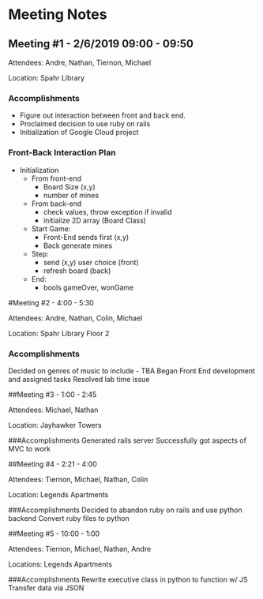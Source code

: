 # Meeting Notes

## Meeting #1 - 2/6/2019 09:00 - 09:50

Attendees: Andre, Nathan, Tiernon, Michael

Location: Spahr Library

### Accomplishments

* Figure out interaction between front and back end.
* Proclaimed decision to use ruby on rails
* Initialization of Google Cloud project

### Front-Back Interaction Plan

* Initialization
  * From front-end
    * Board Size (x,y)
    * number of mines
  * From back-end
    * check values, throw exception if invalid
    * initialize 2D array (Board Class)
  * Start Game:
    * Front-End sends first (x,y)
    * Back generate mines
  * Step:
    * send (x,y) user choice (front)
    * refresh board (back)
  * End:
    * bools gameOver, wonGame


#Meeting #2 - 4:00 - 5:30

Attendees: Andre, Nathan, Colin, Michael

Location: Spahr Library Floor 2

### Accomplishments
Decided on genres of music to include - TBA
Began Front End development and assigned tasks
Resolved lab time issue



##Meeting #3 - 1:00 - 2:45

Attendees: Michael, Nathan

Location: Jayhawker Towers

###Accomplishments 
Generated rails server Successfully got aspects of MVC to work

##Meeting #4 - 2:21 - 4:00

Attendees: Tiernon, Michael, Nathan, Colin

Location: Legends Apartments

###Accomplishments 
Decided to abandon ruby on rails and use python backend
Convert ruby files to python

##Meeting #5 - 10:00 - 1:00

Attendees: Tiernon, Michael, Nathan, Andre

Locations: Legends Apartments

###Accomplishments
Rewrite executive class in python to function w/ JS
Transfer data via JSON